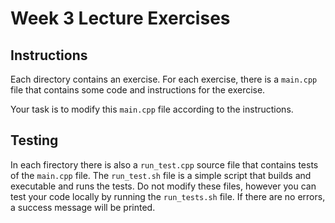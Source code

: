 # Week 3 Lecture Exercises

## Instructions

Each directory contains an exercise. For each exercise, there is a `main.cpp`
file that contains some code and instructions for the exercise.

Your task is to modify this `main.cpp` file according to the instructions.

## Testing

In each firectory there is also a `run_test.cpp` source file that contains
tests of the `main.cpp` file. The `run_test.sh` file is a simple script that
builds and executable and runs the tests. Do not modify these files, however
you can test your code locally by running the `run_tests.sh` file. If there
are no errors, a success message will be printed.
